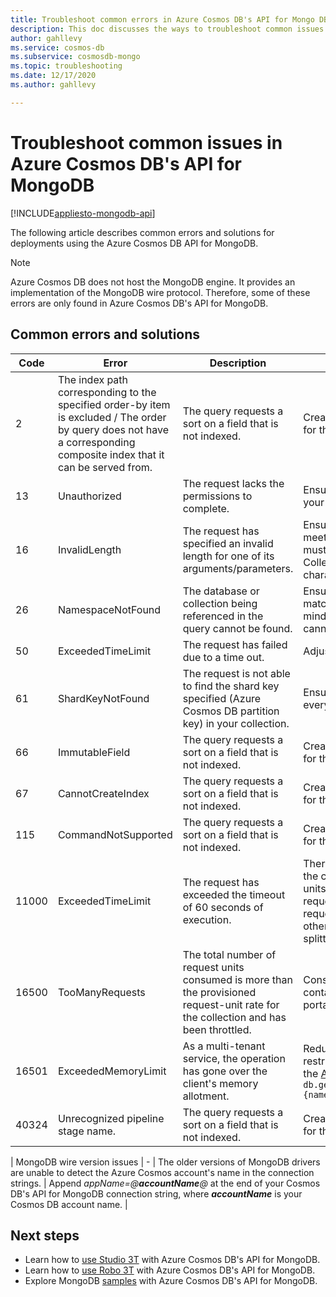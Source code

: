```yaml
---
title: Troubleshoot common errors in Azure Cosmos DB's API for Mongo DB
description: This doc discusses the ways to troubleshoot common issues encountered in Azure Cosmos DB's API for MongoDB.
author: gahllevy
ms.service: cosmos-db
ms.subservice: cosmosdb-mongo
ms.topic: troubleshooting
ms.date: 12/17/2020
ms.author: gahllevy

---
```


# Troubleshoot common issues in Azure Cosmos DB's API for MongoDB
[!INCLUDE[appliesto-mongodb-api](includes/appliesto-mongodb-api.md)]

The following article describes common errors and solutions for deployments using the Azure Cosmos DB API for MongoDB.

>[!Note]
> Azure Cosmos DB does not host the MongoDB engine. It provides an implementation of the MongoDB wire protocol. Therefore, some of these errors are only found in Azure Cosmos DB's API for MongoDB. 

## Common errors and solutions

| Code       | Error                | Description  | Solution  |
|------------|----------------------|--------------|-----------|
| 2 | The index path corresponding to the specified order-by item is excluded / The order by query does not have a corresponding composite index that it can be served from. | The query requests a sort on a field that is not indexed. | Create a matching index (or composite index) for the sort query being attempted. |
| 13 | Unauthorized | The request lacks the permissions to complete. | Ensure that the proper permissions are set for your database and collection  |
| 16 | InvalidLength | The request has specified an invalid length for one of its arguments/parameters. | Ensure that your parameters/arguments are meeting the requirements. Database names must be between X and Y characters long. Collection names must be between X and Y characters long. Field names must be X and Y|
| 26 | NamespaceNotFound | The database or collection being referenced in the query cannot be found. | Ensure your database/collection name precisely matches the name in your query. Please keep in mind that creating a collection and querying it cannot be done in the same transaction. |
| 50 | ExceededTimeLimit | The request has failed due to a time out. | Adjust the timeout by doing X and Y |
| 61 | ShardKeyNotFound | The request is not able to find the shard key specified (Azure Cosmos DB partition key) in your collection. | Ensure the correct shard key is being used in every query for your collection.|
| 66 | ImmutableField | The query requests a sort on a field that is not indexed. | Create a matching index (or composite index) for the sort query being attempted. |
| 67 | CannotCreateIndex | The query requests a sort on a field that is not indexed. | Create a matching index (or composite index) for the sort query being attempted. |
| 115 | CommandNotSupported | The query requests a sort on a field that is not indexed. | Create a matching index (or composite index) for the sort query being attempted. |
| 11000 | ExceededTimeLimit | The request has exceeded the timeout of 60 seconds of execution. | There can be many causes for this error. One of the causes is when the current allocated request units capacity is not sufficient to complete the request. This can be solved by increasing the request units of that collection or database. In other cases, this error can be worked-around by splitting a large request into smaller ones. |
| 16500 | TooManyRequests  | The total number of request units consumed is more than the provisioned request-unit rate for the collection and has been throttled. | Consider scaling the throughput assigned to a container or a set of containers from the Azure portal or you can retry the operation. |
| 16501 | ExceededMemoryLimit | As a multi-tenant service, the operation has gone over the client's memory allotment. | Reduce the scope of the operation through more restrictive query criteria or contact support from the [Azure portal](https://portal.azure.com/?#blade/Microsoft_Azure_Support/HelpAndSupportBlade). Example: `db.getCollection('users').aggregate([{$match: {name: "Andy"}}, {$sort: {age: -1}}]))` |
| 40324 | Unrecognized pipeline stage name. | The query requests a sort on a field that is not indexed. | Create a matching index (or composite index) for the sort query being attempted. |

| MongoDB wire version issues | - | The older versions of MongoDB drivers are unable to detect the Azure Cosmos account's name in the connection strings. | Append *appName=@**accountName**@* at the end of your Cosmos DB's API for MongoDB connection string, where ***accountName*** is your Cosmos DB account name. |

## Next steps

- Learn how to [use Studio 3T](mongodb-mongochef.md) with Azure Cosmos DB's API for MongoDB.
- Learn how to [use Robo 3T](mongodb-robomongo.md) with Azure Cosmos DB's API for MongoDB.
- Explore MongoDB [samples](mongodb-samples.md) with Azure Cosmos DB's API for MongoDB.


